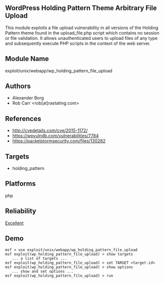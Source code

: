 ## WordPress Holding Pattern Theme Arbitrary File Upload

This module exploits a file upload vulnerability in all 
versions of the Holding Pattern theme found in the 
upload_file.php script which contains no session or file 
validation. It allows unauthenticated users to upload files 
of any type and subsequently execute PHP scripts in the 
context of the web server.


## Module Name
exploit/unix/webapp/wp_holding_pattern_file_upload

## Authors
* Alexander Borg
* Rob Carr <rob[at]rastating.com>


## References
* http://cvedetails.com/cve/2015-1172/
* https://wpvulndb.com/vulnerabilities/7784
* https://packetstormsecurity.com/files/130282



## Targets
* holding_pattern


## Platforms
php

## Reliability
[Excellent](https://github.com/rapid7/metasploit-framework/wiki/Exploit-Ranking)

## Demo

```
msf > use exploit/unix/webapp/wp_holding_pattern_file_upload
msf exploit(wp_holding_pattern_file_upload) > show targets
   ... a list of targets ...
msf exploit(wp_holding_pattern_file_upload) > set TARGET <target-id>
msf exploit(wp_holding_pattern_file_upload) > show options
   ... show and set options ...
msf exploit(wp_holding_pattern_file_upload) > run
```
    
    